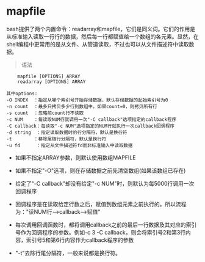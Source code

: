 
# mapfile #

bash提供了两个内置命令：readarray和mapfile，它们是同义词。它们的作用是从标准输入读取一行行的数据，然后每一行都赋值给一个数组的各元素。显然，在shell编程中更常用的是从文件、从管道读取，不过也可以从文件描述符中读取数据。


> 语法
```shell
	mapfile [OPTIONS] ARRAY
	readarray [OPTIONS] ARRAY
```
```
其中options:
-O INDEX  ：指定从哪个索引号开始存储数据，默认存储数据的起始索引号为0
-n count  ：最多只拷贝多少行到数组中，如果count=0，则拷贝所有行
-s count  ：忽略前count行不读取
-c NUM    ：每读取NUM行就调用一次"-C callback"选项指定的callback程序
-C callback：每读取"-c NUM"选项指定的NUM行就执行一次callback回调程序
-d string  ：指定读取数据时的行分隔符，默认是换行符
-t        ：移除尾随行分隔符，默认是换行符
-u fd      ：指定从文件描述符fd而非标准输入中读取数据
```

- 如果不指定ARRAY参数，则默认使用数组MAPFILE

- 如果不指定"-O"选项，则在存储数据之前先清空数组(如果该数组已存在)

- 给定了"-C callback"却没有给定"-c NUM"时，则默认为每5000行调用一次回调程序

- 回调程序是在读取给定行数之后，赋值到数组元素之前执行的。所以流程为："读NUM行-->callback-->赋值"

- 每次调用回调函数时，都将调用callback之前的最后一行数据及其对应的索引号作为回调程序的参数。例如-c 3 -C callback，则会将索引号2和第3行内容，索引号5和第6行内容作为callback程序的参数

- "-t"去除行尾分隔符，一般来说都是换行符。
